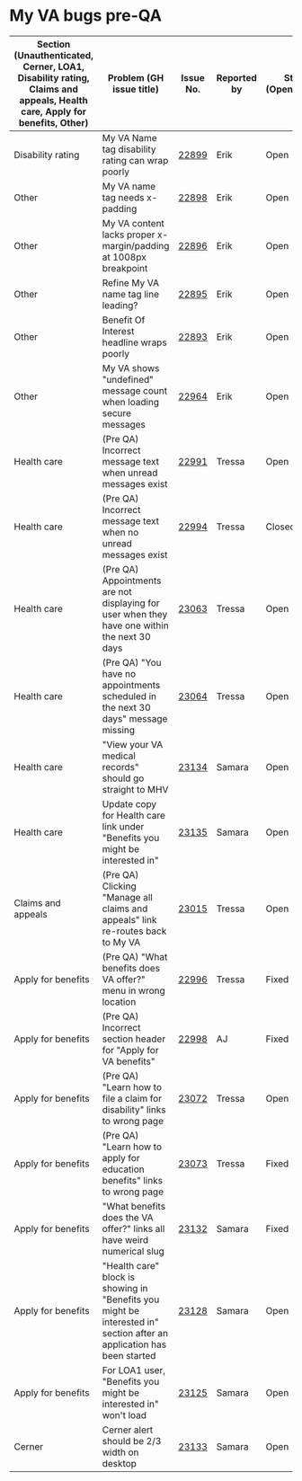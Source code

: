 # My VA bugs pre-QA

|Section (Unauthenticated, Cerner, LOA1, Disability rating, Claims and appeals, Health care, Apply for benefits, Other)|Problem (GH issue title)|Issue No.|Reported by|Status (Open/Closed)|Notes|
|----|----|----|----|----|----|
|Disability rating |My VA Name tag disability rating can wrap poorly|[22899](https://github.com/department-of-veterans-affairs/va.gov-team/issues/22899)|Erik|Open| |
|Other|My VA name tag needs x-padding|[22898](https://github.com/department-of-veterans-affairs/va.gov-team/issues/22898)|Erik|Open| |	
|Other|My VA content lacks proper x-margin/padding at 1008px breakpoint|[22896](https://github.com/department-of-veterans-affairs/va.gov-team/issues/22896)|Erik|Open| |
|Other|Refine My VA name tag line leading?|[22895](https://github.com/department-of-veterans-affairs/va.gov-team/issues/22895)|Erik|Open| |	
|Other|Benefit Of Interest headline wraps poorly|[22893](https://github.com/department-of-veterans-affairs/va.gov-team/issues/22893)|Erik|Open| |	
|Other|My VA shows "undefined" message count when loading secure messages|[22964](https://github.com/department-of-veterans-affairs/va.gov-team/issues/22964)|Erik|Open| |
|Health care|(Pre QA) Incorrect message text when unread messages exist|[22991](https://github.com/department-of-veterans-affairs/va.gov-team/issues/22991)|Tressa|Open| |
|Health care|(Pre QA) Incorrect message text when no unread messages exist|[22994](https://github.com/department-of-veterans-affairs/va.gov-team/issues/22994)|Tressa|Closed|Cancelled after discussion with Sandra and Erik|
|Health care|(Pre QA) Appointments are not displaying for user when they have one within the next 30 days| [23063](https://github.com/department-of-veterans-affairs/va.gov-team/issues/23063)|Tressa|Open| |
|Health care|(Pre QA) "You have no appointments scheduled in the next 30 days" message missing| [23064](https://github.com/department-of-veterans-affairs/va.gov-team/issues/23064)|Tressa|Open| |
|Health care|"View your VA medical records" should go straight to MHV| [23134](https://github.com/department-of-veterans-affairs/va.gov-team/issues/23134)|Samara|Open|See also 23072 and 23073 |
|Health care|Update copy for Health care link under "Benefits you might be interested in"| [23135](https://github.com/department-of-veterans-affairs/va.gov-team/issues/23135)|Samara|Open| |
|Claims and appeals|(Pre QA) Clicking "Manage all claims and appeals" link re-routes back to My VA|[23015](https://github.com/department-of-veterans-affairs/va.gov-team/issues/23015)|Tressa|Open| |
|Apply for benefits|(Pre QA) "What benefits does VA offer?" menu in wrong location|[22996](https://github.com/department-of-veterans-affairs/va.gov-team/issues/22996)|Tressa|Fixed - closed| |
|Apply for benefits|(Pre QA) Incorrect section header for "Apply for VA benefits"|[22998](https://github.com/department-of-veterans-affairs/va.gov-team/issues/22998)|AJ|Fixed - closed| |
|Apply for benefits|(Pre QA) "Learn how to file a claim for disability" links to wrong page|[23072](https://github.com/department-of-veterans-affairs/va.gov-team/issues/23072)|Tressa|Open| |
|Apply for benefits|(Pre QA) "Learn how to apply for education benefits" links to wrong page|[23073](https://github.com/department-of-veterans-affairs/va.gov-team/issues/23073)|Tressa|Fixed - closed| |
|Apply for benefits|"What benefits does the VA offer?" links all have weird numerical slug|[23132](https://github.com/department-of-veterans-affairs/va.gov-team/issues/23132)|Samara|Fixed - closed| |
|Apply for benefits|"Health care" block is showing in "Benefits you might be interested in" section after an application has been started|[23128](https://github.com/department-of-veterans-affairs/va.gov-team/issues/23128)|Samara|Open| |
|Apply for benefits|For LOA1 user, "Benefits you might be interested in" won't load|[23125](https://github.com/department-of-veterans-affairs/va.gov-team/issues/23125)|Samara|Open| |
|Cerner|Cerner alert should be 2/3 width on desktop|[23133](https://github.com/department-of-veterans-affairs/va.gov-team/issues/23133)|Samara|Open| |

